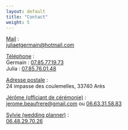 ```yaml
---
layout: default
title: "Contact"
weight: 5
---
```


<u>Mail</u> :<br/>[juliaetgermain@hotmail.com](mailto:juliaetgermain@hotmail.com) 

<u>Téléphone</u> :<br/>Germain : [07.85.77.19.73](tel:+33785771973)<br/>Julia : [07.85.76.01.48](tel:+33785760148) 

<u>Adresse postale</u> :<br/>24 impasse des coulemelles, 33740 Arès

<u>Jérôme (officiant de cérémonie)</u> :<br/>[jerome.beaufrere@gmail.com](mailto:jerome.beaufrere@gmail.com) ou [06.63.31.58.83](tel:+33663315983) 

<u>Sylvie (wedding planner)</u> :<br/>[06.48.29.70.26](tel:+33648297026) 
